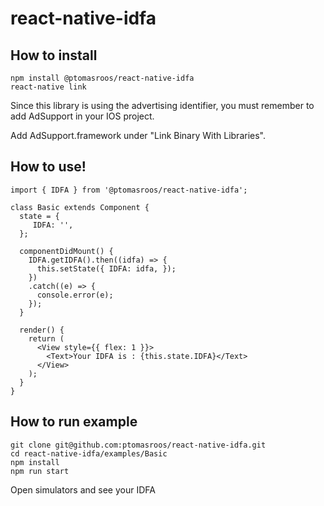 # react-native-idfa

## How to install

```
npm install @ptomasroos/react-native-idfa
react-native link
```

Since this library is using the advertising identifier, you must remember to add
AdSupport in your IOS project.

Add AdSupport.framework under "Link Binary With Libraries".

## How to use!

```
import { IDFA } from '@ptomasroos/react-native-idfa';

class Basic extends Component {
  state = {
     IDFA: '',
  };

  componentDidMount() {
    IDFA.getIDFA().then((idfa) => {
      this.setState({ IDFA: idfa, });
    })
    .catch((e) => {
      console.error(e);
    });
  }

  render() {
    return (
      <View style={{ flex: 1 }}>
        <Text>Your IDFA is : {this.state.IDFA}</Text>
      </View>
    );
  }
}
```

## How to run example

```
git clone git@github.com:ptomasroos/react-native-idfa.git
cd react-native-idfa/examples/Basic
npm install
npm run start
```

Open simulators and see your IDFA
